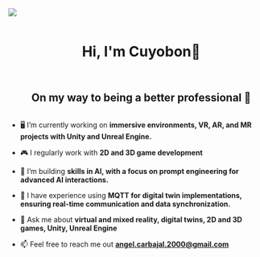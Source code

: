 
<!--horizontal divider(gradiant)-->
<img src="https://user-images.githubusercontent.com/73097560/115834477-dbab4500-a447-11eb-908a-139a6edaec5c.gif">

<!--h1 without bottom border-->
<div id="user-content-toc">
  <ul align="center">
    <summary><h1 style="display: inline-block">Hi, I'm Cuyobon👋</h1></summary>
  </ul>
</div>

<!--h2 without bottom border-->
<div id="user-content-toc">
  <ul align="center">
    <summary><h2 style="display: inline-block">On my way to being a better professional 🌱</h2></summary>
  </ul>
</div>

<!--Intro start-->
- 🖥️ I’m currently working on **immersive environments, VR, AR, and MR projects with Unity and Unreal Engine.**

- 🎮 I regularly work with **2D and 3D game development**

- 🤖 I’m building **skills in AI, with a focus on prompt engineering for advanced AI interactions.**

- 📡 I have experience using **MQTT for digital twin implementations, ensuring real-time communication and data synchronization.**

- 💬 Ask me about **virtual and mixed reality, digital twins, 2D and 3D games, Unity, Unreal Engine**

- 📫 Feel free to reach me out **angel.carbajal.2000@gmail.com**
<!--Intro end-->



